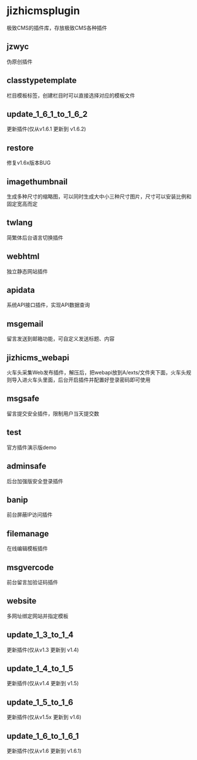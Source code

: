 # jizhicmsplugin
极致CMS的插件库，存放极致CMS各种插件
## jzwyc   
伪原创插件    
## classtypetemplate   
栏目模板标签，创建栏目时可以直接选择对应的模板文件  
## update_1_6_1_to_1_6_2   
更新插件(仅从v1.6.1 更新到 v1.6.2)  
## restore
修复v1.6x版本BUG  
## imagethumbnail   
生成多种尺寸的缩略图，可以同时生成大中小三种尺寸图片，尺寸可以安装比例和固定宽高而定 
## twlang   
简繁体后台语言切换插件 
## webhtml   
独立静态网站插件  
## apidata   
系统API接口插件，实现API数据查询  
## msgemail   
留言发送到邮箱功能，可自定义发送标题、内容
## jizhicms_webapi   
火车头采集Web发布插件，解压后，把webapi放到A/exts/文件夹下面，火车头规则导入进火车头里面，后台开启插件并配置好登录密码即可使用     
## msgsafe  
留言提交安全插件，限制用户当天提交数      
## test  
官方插件演示版demo    
## adminsafe   
后台加强版安全登录插件    
## banip   
前台屏蔽IP访问插件   
## filemanage   
在线编辑模板插件   
## msgvercode   
前台留言加验证码插件      
## website   
多网址绑定网站并指定模板   
## update_1_3_to_1_4   
更新插件(仅从v1.3 更新到 v1.4) 
## update_1_4_to_1_5   
更新插件(仅从v1.4 更新到 v1.5)  
## update_1_5_to_1_6   
更新插件(仅从v1.5x 更新到 v1.6)
## update_1_6_to_1_6_1   
更新插件(仅从v1.6 更新到 v1.6.1) 
